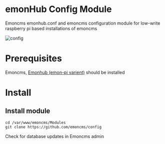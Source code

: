 # emonHub Config Module 

Emoncms emonhub.conf and emoncms configuration module for low-write raspberry pi based installations of emoncms

![config](http://openenergymonitor.org/emon/sites/default/files/emonhubconf.png)


# Prerequisites 

Emoncms, [Emonhub (emon-pi varient)](github.com/openenergymonitor/emonhub) should be installed 

# Install

## Install module 

    cd /var/www/emoncms/Modules
    git clone https://github.com/emoncms/config
    
Check for database updates in Emoncms admin 


